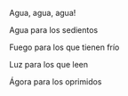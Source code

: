 Agua, agua, agua!

Agua para los sedientos

Fuego para los que tienen frío

Luz para los que leen

Ágora para los oprimidos